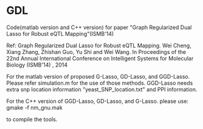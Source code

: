 # GDL
Code(matlab version and C++ version) for paper "Graph Regularized Dual Lasso for Robust eQTL Mapping"(ISMB'14)


Ref:
Graph Regularized Dual Lasso for Robust eQTL Mapping. 
Wei Cheng, Xiang Zhang, Zhishan Guo, Yu Shi and Wei Wang.
In Proceedings of the 22nd Annual International Conference on Intelligent Systems for Molecular Biology (ISMB'14) , 2014


For the matlab version of proposed G-Lasso, GD-Lasso, and GGD-Lasso.
Please refer simulation.m for the use of those methods.
GGD-Lasso needs extra snp location information "yeast_SNP_location.txt" and PPI information.

For the C++ version of GGD-Lasso, GD-Lasso, and G-Lasso.
please use:
 gmake -f nm_gnu.mak

to compile the tools.
